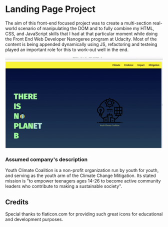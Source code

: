 # Landing Page Project

The aim of this front-end focused project was to create a multi-section real-world scenario of manipulating the DOM and to fully combine my HTML, CSS, and JavaScript skills that I had at that particular moment while doing the Front End Web Developer Nanogeree program at Udacity.
Most of the content is being appended dynamically using JS, refactoring and testeing played an important role for this to work-out well in the end.

<img src="ycc_gif.gif">

### Assumed company's description
Youth Climate Coalition is a non-profit organization run by youth for youth, and serving as the youth arm of the Climate Change Mitigation. Its stated mission is "to empower teenagers ages 14-26 to become active community leaders who contribute to making a sustainable society".

## Credits
Special thanks to flaticon.com for providing such great icons for educational and development purposes.
